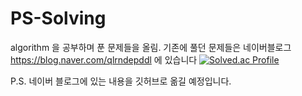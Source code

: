 # PS-Solving
algorithm 을 공부하며 푼 문제들을 올림.
기존에 풀던 문제들은 네이버블로그 https://blog.naver.com/qlrndepddl 에 있습니다
[![Solved.ac Profile](http://mazassumnida.wtf/api/generate_badge?boj=백준아이디)](https://solved.ac/qlrndepddl)

P.S. 네이버 블로그에 있는 내용을 깃허브로 옮길 예정입니다.
